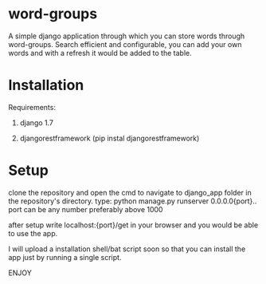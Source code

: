 word-groups
===========
 A simple django application through which you can store words through word-groups. Search efficient and configurable, you can add your own words and with  a refresh it would be added to the table.
 
 Installation
=============
 
 Requirements:
 
 1) django 1.7
 
 2) djangorestframework (pip instal djangorestframework)
 
 
 Setup
======
 clone the repository and  open the cmd to navigate to django_app folder in the repository's directory.  type: python manage.py runserver 0.0.0.0{port}.. port can be any number preferably above 1000 
 
 after  setup  write localhost:{port}/get in your browser and you would be able to use the app.
 
 I will  upload a installation  shell/bat  script  soon so  that  you can  install the  app  just  by  running  a single script.
 
 ENJOY
